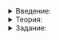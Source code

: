 <details>  
<summary>Введение:</summary>
<h1>Операции с целочисленными типами</h1>

<p>Чтобы сложить дроби, человек сначала приводит их к общему знаменателю. Чтобы сравнить разные целочисленные типы или произвести над ними арифметические операции, компилятор приводит их к единому типу.</p>

<ul>
<li>Все типы, размер которых меньше <code>int</code>, компилятор приводит к <code>int</code>.</li>
<li>Когда размер разных целочисленных типов равен <code>int</code> или превышает его, меньший тип преобразуется к большему.</li>
<li>Если размер типов одинаковый, но один из них беззнаковый, — компилятор приводит знаковый к беззнаковому.</li>
</ul>

<p>Это мы увидели на примере рейтингов, когда делили <code>int</code> на <code>size_t</code>. Если <code>int</code> и <code>size_t</code> имеют размер четыре байта, компилятор приводит оба типа данных к <code>size_t</code>, так как это беззнаковый тип. Если размер <code>size_t</code> — восемь байт, а <code>int</code> — четыре байта, <code>size_t</code> снова побеждает, потому что он больше.</p>

<p>Допустим, мы забыли правила преобразования типов. Компилятор напомнит — достаточно специально вызвать ошибку компиляции, связанную с этим типом. Например, прибавить к целому числу то, что прибавить невозможно. Из сообщения об ошибке компиляции поймём, как преобразование типов будет происходить в данном случае.</p>

<p>Сравним знаковое и беззнаковое число:</p>

<pre><code class="language-cpp">int x = -1;
unsigned y = 1;
cout &lt;&lt; (x &lt; y) &lt;&lt; endl;
```Сделаем код компактнее:

```cpp
cout &lt;&lt; (-1 &lt; 1) &lt;&lt; endl;  //сравниваем два числа напрямую
</code></pre>

<p>Теперь всё сравнивается ожидаемо: как вы помните, по умолчанию числа имеют тип <code>int</code>. Чтобы воспроизвести предыдущий пример и сделать единицу беззнаковой, добавим суффикс <code>u</code>:</p>

<pre><code class="language-cpp">cout &lt;&lt; (-1 &lt; 1u) &lt;&lt; endl;
</code></pre>

<p>Суффикс <code>u</code> (или <code>U</code>) показывает, что литерал в коде относится к типу <code>unsinged int</code>. То есть:</p>

<ul>
<li>тип литерала <code>1</code> — <code>int</code>;</li>
<li>тип литерала <code>1u</code> — <code>unsigned int</code>.</li>
</ul>

<p>Запустим код и увидим warning — компилятор предупреждает, что мы сравниваем знаковое и беззнаковое числа. Предупреждение полезно. Но код всё равно скомпилируется, и переполнение мы не заметим. Этого можно избежать. В тренажёре предупреждения приравниваются к ошибкам, и опасный код не компилируется. Настройте свою IDE так же. Ниже — инструкция для Eclipse.</p>

<ul>
<li>Зайдите в <strong>Project</strong> ⇒ <strong>Properties</strong>.</li>
<li>В <strong>Properties</strong> откройте <strong>С / С ++ Build</strong> ⇒ <strong>Settings</strong>.</li>
<li>В открывшемся меню выберите <strong>Warnings</strong>.</li>
<li>Поставьте галочку в пункт <strong>Warnings as errors</strong> (англ. «считать предупреждения ошибками»).</li>
<li>Примените изменения и снова запустите компиляцию. Код не скомпилируется, потому что все предупреждения стали ошибками.</li>
<li>Оставьте эту настройку, и опасный код не пройдёт.</li>
</ul>

</details>  

<details>  
<summary>Теория:</summary>  
<h1>Техника безопасности</h1>
<p>Логические и арифметические операции с целочисленными типами могут вызвать внезапное переполнение. Та же проблема подстерегает при итерации по вектору циклом <code>for</code>.</p>

<p>Проитерируемся по вектору циклом <code>for</code> с индексом <code>i</code>. Выведем сам индекс и содержимое по этому индексу:</p>

<pre><code class="language-cpp">#include &lt;iostream&gt;
#include &lt;vector&gt;

using namespace std;

int main() {
    vector&lt;int&gt; v = {4, 5};
    for (int i = 0; i &lt; v.size(); ++i) {
        cout &lt;&lt; i &lt;&lt; &quot; &quot;s &lt;&lt; v[i] &lt;&lt; endl;
    }
}
</code></pre>

<p>Убедимся, что компилятор считает предупреждения ошибками. Скомпилируем код в этом придирчивом режиме и увидим:</p>

<pre><code>comparison of integer expressions of different signedness: ‘int’ and ‘std::vector&lt;int&gt;::size_type’ {aka ‘long unsigned int’}
</code></pre>

<p>Действительно, тип переменной <code>i</code> знаковый, а тип выражения <code>v.size()</code> — беззнаковый. Сравнивать их опасно, потому что переменная <code>i</code> может быть отрицательной.</p>

<p>Есть два способа решить проблему:</p>

<ul>
<li>объявить переменную <code>i</code> с типом <code>size_t</code> — тогда предупреждений от компилятора не будет;</li>
<li>перед сравнением привести <code>v.size()</code> к знаковому типу.</li>
</ul>

<p>Выбор из этих двух вариантов — дело вкуса. Часто команды разработчиков договариваются не только о том, как называть функции и расставлять пробелы, но и о подходе к использованию беззнаковых типов.</p>

<p>Мы остановимся на втором способе. Применим оператор <code>static_cast</code>, чтобы привести <code>v.size()</code> к <code>int</code>:</p>

<pre><code class="language-cpp">vector&lt;int&gt; v = {4, 5};
for (int i = 0; i &lt; static_cast&lt;int&gt;(v.size()); ++i) {
    cout &lt;&lt; i &lt;&lt; &quot; &quot;s &lt;&lt; v[i] &lt;&lt; endl;
}
</code></pre>

<p>Когда явно приводим <code>v.size()</code> к типу <code>int</code>, нужно быть уверенными, что размер вектора не превысит 2^31 − 1. Иначе случится переполнение. Правда, векторы такого размера встречаются довольно редко: несколько гигабайт оперативной памяти под одну переменную — это не шутки.</p>

<p>В нашем случае переполнения нет. Код компилируется и запускается:</p>

<pre><code>0 4
1 5
</code></pre>

<p>Рассмотрим другой пример. У нас есть вектор целых чисел. Мы хотим перебрать в нём все элементы, кроме последнего. Напишем цикл по индексам от 0 до <code>v.size() − 1</code> и выведем все такие элементы:</p>

<pre><code class="language-cpp">vector&lt;int&gt; v = {1, 4, 6};
for (size_t i = 0; i &lt; v.size() - 1; ++i) {
    cout &lt;&lt; v[i] &lt;&lt; endl;
}
</code></pre>

<p>Здесь мы решились объявить индекс беззнаковым, ведь он не бывает отрицательным. При запуске видим все элементы, кроме последнего:</p>

<pre><code class="language-cpp">1
4
</code></pre>

<p>При написании кода важно проверять, что он будет работать в крайних случаях. Например, если вектор пустой и в нём нет последнего элемента. Проверим:</p>

<pre><code class="language-cpp">vector&lt;int&gt; v;
for (size_t i = 0; i &lt; v.size() - 1; ++i) {
    cout &lt;&lt; v[i] &lt;&lt; endl;
}
</code></pre>

<p>Запустим код и увидим, что он упал. Дело в том, что <code>v.size()</code> — это ноль беззнакового типа <code>size_t</code>. Мы вычли единицу и получили максимальное значение типа <code>size_t</code>. Итерируясь от нуля до максимума, попали в чужую память. Программа сломалась.</p>

<p>Чтобы избежать таких сюрпризов, не вычитайте из беззнаковых типов или будьте внимательны при вычитании. Заменим вычитание сложением:</p>

<pre><code class="language-cpp">for (size_t i = 0; i + 1 &lt; v.size(); ++i) {
    cout &lt;&lt; v[i] &lt;&lt; endl;
}
</code></pre>

<p>Такой цикл будет работать корректно и для пустого, и для непустого вектора.</p>

<p>Теперь проитерируемся по вектору в обратную сторону. Что может пойти не так?</p>

<pre><code class="language-cpp">vector&lt;int&gt; v = {1, 4, 5}; 
for (size_t i = v.size() - 1; i &gt;= 0; --i) {
    cout &lt;&lt; v[i] &lt;&lt; endl;
}
</code></pre>

<p>При запуске код выведет много интересного, а потом упадёт. Проблема снова в переполнении: после итерации с нулевым <code>i</code> индекс уменьшится на единицу, переполнится — и станет максимальным значением типа <code>size_t</code>. Наивно было писать в цикле условие <code>i &gt;= 0</code>: для беззнакового <code>i</code> оно верно всегда. А для пустого вектора вдобавок произойдёт переполнение в выражении <code>v.size() − 1</code>. Чтобы решить проблему, перепишем заголовок цикла <code>for</code>. Сделаем замену переменной (привет матанализу), оставив прежний смысл <code>i</code>. Проитерируемся не <code>i</code>, а индексом, который на единицу больше:</p>

<pre><code class="language-cpp">vector&lt;int&gt; v = {1, 4, 5};
for (size_t k = v.size(); k &gt; 0; --k) {
    const size_t i = k - 1;
    cout &lt;&lt; v[i] &lt;&lt; endl;
}
</code></pre>

<p>Успех!</p>

<pre><code class="language-cpp">5
4
1
</code></pre>

<p>Встаёт вопрос, какие типы использовать — знаковые или беззнаковые. Это каждый разработчик на С++ решает самостоятельно. У вас два пути:</p>

<ol>
<li>Следовать семантике значений. Если у переменной по смыслу не бывает отрицательных значений — объявлять её беззнаковой. Минус: придётся помнить все опасности преобразования знаковых и беззнаковых типов.</li>
<li>Избегать беззнаковых типов. То есть использовать <code>static_cast</code> и приводить все беззнаковые типы к знаковым. Минус: <code>static_cast</code> будет встречаться в вашем коде довольно часто.</li>
</ol>

<p>Вы узнали, чем опасны операции с беззнаковыми типами, и увидели, как предотвратить проблемы. Далее разберём перечисления.</p>

</details>  

<details>  
<summary>Задание:</summary> 
<p>Напишите функцию <code>PrintDocuments</code>, принимающую вектор документов и два числа: <code>skip_start</code> и <code>skip_finish</code>. Пусть функция сортирует документы по убыванию рейтинга и выводит документы в таком порядке, пропустив <code>skip_start</code> документов с наибольшим рейтингом и <code>skip_finish</code> с наименьшим. Считайте, что рейтинги не повторяются.</p>

<p>Числа на входе функции могут быть сколь угодно большими: ваша программа должна обрабатывать их корректно и не падать. Если требуется пропустить все документы или даже больше, не выводите ничего. Вектор документов может быть пустым, <code>skip_start</code> и <code>skip_finish</code> не обязательно меньше размера вектора. Формат вывода документов — в примере:</p>

<p><strong>Пример</strong></p>

<pre><code class="language-cpp">PrintDocuments(
    {
        {100, 5},
        {101, 7},
        {102, -4},
        {103, 9},
        {104, 1}
    },
    1,
    2
);
</code></pre>

<p><strong>Вывод</strong></p>

<pre><code>{ id = 101, rating = 7 }
{ id = 100, rating = 5 }
</code></pre>

<h3>Подсказка</h3>

<p>Объявите индекс в цикле типа <code>size_t</code> и не вычитайте из <code>documents.size()</code>. Cтоит проверить, что не происходит переполнения, когда числа на входе <code>PrintDocuments</code> оказываются предельно большими.</p>

</details>  
